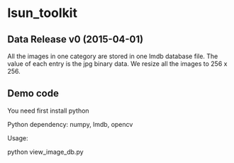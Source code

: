 # lsun_toolkit

## Data Release v0 (2015-04-01)

All the images in one category are stored in one lmdb database file. The value
 of each entry is the jpg binary data. We resize all the images to 256 x 256.

## Demo code

You need first install python

Python dependency: numpy, lmdb, opencv

Usage:

python view_image_db.py <image db path>
